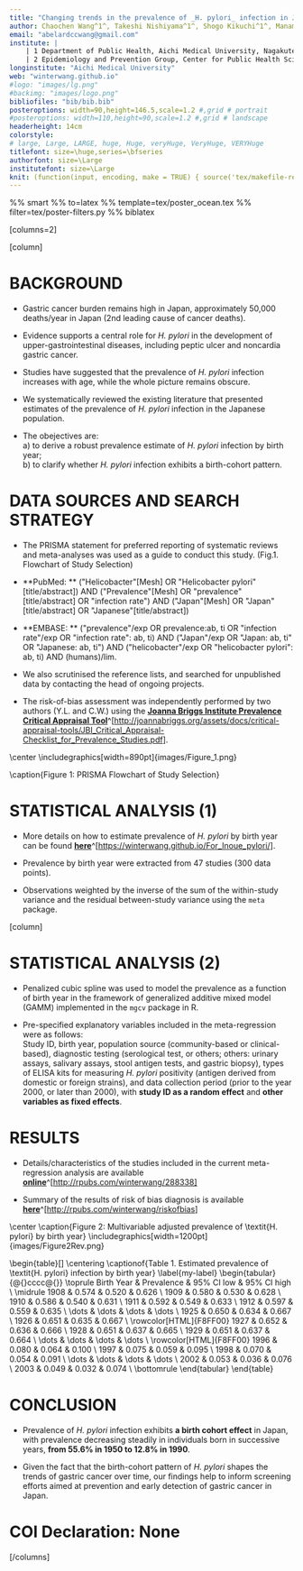```yaml
---
title: "Changing trends in the prevalence of _H. pylori_ infection in Japan (1908-2003): a systematic review and meta-regression analysis of 170,572 individuals"
author: Chaochen Wang^1^, Takeshi Nishiyama^1^, Shogo Kikuchi^1^, Manami Inoue^2^,  Norie Sawada^2^, Shoichiro Tsugane^2^, Yingsong Lin^1^
email: "abelardccwang@gmail.com"
institute: | 
    | 1 Department of Public Health, Aichi Medical University, Nagakute, Aichi, Japan; 
    | 2 Epidemiology and Prevention Group, Center for Public Health Sciences, National Cancer Center, Tokyo, Japan
longinstitute: "Aichi Medical University"
web: "winterwang.github.io"
#logo: "images/lg.png"
#backimg: "images/logo.png"
bibliofiles: "bib/bib.bib"
posteroptions: width=90,height=146.5,scale=1.2 #,grid # portrait
#posteroptions: width=110,height=90,scale=1.2 #,grid # landscape
headerheight: 14cm
colorstyle:
# large, Large, LARGE, huge, Huge, veryHuge, VeryHuge, VERYHuge
titlefont: size=\huge,series=\bfseries
authorfont: size=\Large
institutefont: size=\Large
knit: (function(input, encoding, make = TRUE) { source('tex/makefile-renderer.R', local = TRUE) })
---
```


%% smart
%% to=latex
%% template=tex/poster_ocean.tex
%% filter=tex/poster-filters.py
%% biblatex



[columns=2]

[column]

# BACKGROUND

-  Gastric cancer burden remains high in Japan, approximately 50,000 deaths/year in Japan (2nd leading cause of cancer deaths).

-  Evidence supports a central role for _H. pylori_ in the development of upper-gastrointestinal diseases, including peptic ulcer and noncardia gastric cancer.

-  Studies have suggested that the prevalence of _H. pylori_ infection increases with age, while the whole picture remains obscure.

-  We systematically reviewed the existing literature that presented estimates of the prevalence of _H. pylori_ infection in the Japanese population.

-  The obejectives are:  
   a) to derive a robust prevalence estimate of _H. pylori_ infection by birth year;   
   b) to clarify whether _H. pylori_ infection exhibits a birth-cohort pattern. 

<!--

- Standard abreviations \\eg and \\ie for \eg and \ie
- Units like \pps{900}
- **Highlights** and *highlights*

-->

# DATA SOURCES AND SEARCH STRATEGY

- The PRISMA statement for preferred reporting of systematic reviews and meta-analyses was used as a guide to conduct this study. (Fig.1. Flowchart of Study Selection) 

- **PubMed: ** ("Helicobacter"[Mesh] OR "Helicobacter pylori"[title/abstract]) AND ("Prevalence"[Mesh] OR "prevalence"[title/abstract] OR "infection rate") AND ("Japan"[Mesh] OR "Japan"[title/abstract] OR "Japanese"[title/abstract])

- **EMBASE: **  ("prevalence"/exp OR prevalence:ab, ti  OR "infection rate"/exp OR "infection rate": ab, ti) AND ("Japan"/exp OR "Japan: ab, ti" OR "Japanese: ab, ti") AND ("helicobacter"/exp OR "helicobacter pylori": ab, ti) AND (humans)/lim.

- We also scrutinised the reference lists, and searched for unpublished data by contacting the head of ongoing projects. 

- The risk-of-bias assessment was independently performed by two authors (Y.L. and C.W.) using the [**Joanna Briggs Institute Prevalence Critical Appraisal Tool**](http://joannabriggs.org/assets/docs/critical-appraisal-tools/JBI_Critical_Appraisal-Checklist_for_Prevalence_Studies.pdf)^[http://joannabriggs.org/assets/docs/critical-appraisal-tools/JBI_Critical_Appraisal-Checklist_for_Prevalence_Studies.pdf].

\center
\includegraphics[width=890pt]{images/Figure_1.png}

\caption{Figure 1: PRISMA Flowchart of Study Selection}

# STATISTICAL ANALYSIS (1)

- More details on how to estimate prevalence of _H. pylori_ by birth year can be found [**here**](https://winterwang.github.io/For_Inoue_pylori/)^[https://winterwang.github.io/For_Inoue_pylori/].

- Prevalence by birth year were extracted from 47 studies (300 data points).

- Observations weighted by the inverse of the sum of the within-study variance and the residual between-study variance using the `meta` package.



[column]

# STATISTICAL ANALYSIS (2) 
- Penalized cubic spline was used to model the prevalence as a function of birth year in the framework of generalized additive mixed model (GAMM) implemented in the `mgcv` package in R. 

- Pre-specified explanatory variables included in the meta-regression were as follows:   
  Study ID, birth year, population source (community-based or clinical-based), diagnostic testing (serological test, or others; others: urinary assays, salivary assays, stool antigen tests, and gastric biopsy), types of ELISA kits for measuring _H. pylori_ positivity (antigen derived from domestic or foreign strains), and data collection period (prior to the year 2000, or later than 2000), with **study ID as a random effect** and **other variables as fixed effects**.



# RESULTS

- Details/characteristics of the studies included in the current meta-regression analysis are available [**online**](http://rpubs.com/winterwang/288338)^[http://rpubs.com/winterwang/288338]

- Summary of the results of risk of bias diagnosis is available [**here**](http://rpubs.com/winterwang/riskofbias)^[http://rpubs.com/winterwang/riskofbias]

\center
\caption{Figure 2: Multivariable adjusted prevalence of \textit{H. pylori} by birth year}
\includegraphics[width=1200pt]{images/Figure2Rev.png}




\begin{table}[]
\centering
\captionof{Table 1. Estimated prevalence of \textit{H. pylori} infection by birth year}
\label{my-label}
\begin{tabular}{@{}cccc@{}}
\toprule
Birth Year & Prevalence & 95\% CI low & 95\% CI high \\ \midrule
1908 & 0.574 & 0.520 & 0.626 \\
1909 & 0.580 & 0.530 & 0.628 \\
1910 & 0.586 & 0.540 & 0.631 \\
1911 & 0.592 & 0.549 & 0.633 \\
1912 & 0.597 & 0.559 & 0.635 \\
\dots & \dots & \dots & \dots \\
1925 & 0.650 & 0.634 & 0.667 \\
1926 & 0.651 & 0.635 & 0.667 \\
\rowcolor[HTML]{F8FF00} 
1927 & 0.652 & 0.636 & 0.666 \\
1928 & 0.651 & 0.637 & 0.665 \\
1929 & 0.651 & 0.637 & 0.664 \\
\dots & \dots & \dots & \dots \\
\rowcolor[HTML]{F8FF00} 
1996 & 0.080 & 0.064 & 0.100 \\
1997 & 0.075 & 0.059 & 0.095 \\
1998 & 0.070 & 0.054 & 0.091 \\
\dots & \dots & \dots & \dots \\
2002 & 0.053 & 0.036 & 0.076 \\
2003 & 0.049 & 0.032 & 0.074 \\ \bottomrule
\end{tabular}
\end{table}


# CONCLUSION

- Prevalence of _H. pylori_ infection exhibits **a birth cohort effect** in Japan, with prevalence decreasing steadily in individuals born in successive years, **from 55.6% in 1950 to 12.8% in 1990**.  

- Given the fact that the birth-cohort pattern of _H. pylori_ shapes the trends of gastric cancer over time, our findings help to inform screening efforts aimed at prevention and early detection of gastric cancer in Japan.


<!--\vskip0.5cm

[/columns]


[columns=2]

[column]

-->

# COI Declaration: None



<!--\vskip4.4cm-->

[/columns]
